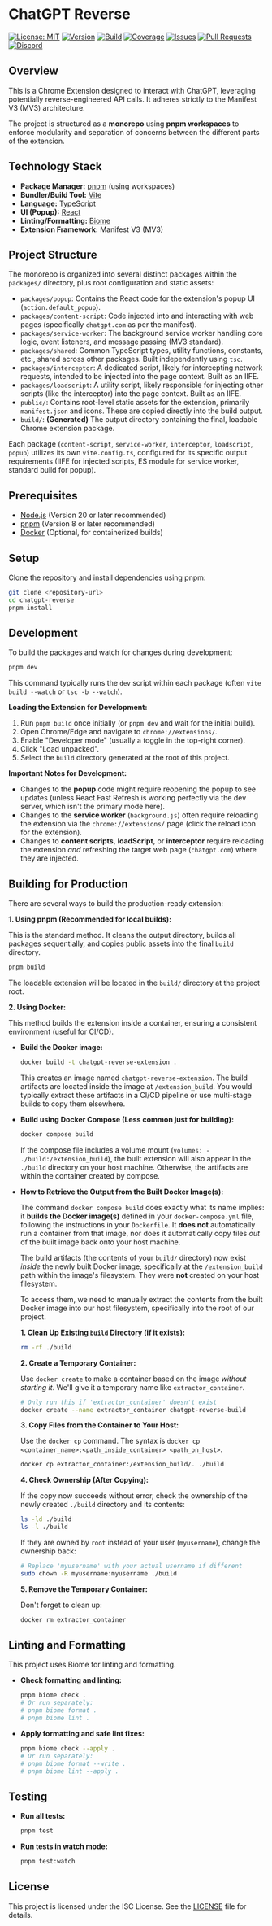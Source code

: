# ChatGPT Reverse

[![License: MIT](https://img.shields.io/badge/License-MIT-yellow.svg)](./LICENSE)
[![Version](https://img.shields.io/badge/version-1.0.0-blue.svg)](https://semver.org)
[![Build](https://img.shields.io/github/actions/workflow/status/allaboutevemirolive/chatgpt-reverse/ci.yml?branch=main)](https://github.com/allaboutevemirolive/chatgpt-reverse/actions)
[![Coverage](https://img.shields.io/codecov/c/github/allaboutevemirolive/chatgpt-reverse?token=YOUR_CODECOV_TOKEN)](https://codecov.io/gh/allaboutevemirolive/chatgpt-reverse)
[![Issues](https://img.shields.io/github/issues/allaboutevemirolive/chatgpt-reverse.svg)](https://github.com/allaboutevemirolive/chatgpt-reverse/issues)
[![Pull Requests](https://img.shields.io/github/issues-pr/allaboutevemirolive/chatgpt-reverse.svg)](https://github.com/allaboutevemirolive/chatgpt-reverse/pulls)
[![Discord](https://img.shields.io/discord/YOUR_DISCORD_ID?label=Join%20Community&logo=discord)](https://discord.gg/YOUR_INVITE_CODE)

## Overview

This is a Chrome Extension designed to interact with ChatGPT, leveraging potentially reverse-engineered API calls. It adheres strictly to the Manifest V3 (MV3) architecture.

The project is structured as a **monorepo** using **pnpm workspaces** to enforce modularity and separation of concerns between the different parts of the extension.

## Technology Stack

*   **Package Manager:** [pnpm](https://pnpm.io/) (using workspaces)
*   **Bundler/Build Tool:** [Vite](https://vitejs.dev/)
*   **Language:** [TypeScript](https://www.typescriptlang.org/)
*   **UI (Popup):** [React](https://react.dev/)
*   **Linting/Formatting:** [Biome](https://biomejs.dev/)
*   **Extension Framework:** Manifest V3 (MV3)

## Project Structure

The monorepo is organized into several distinct packages within the `packages/` directory, plus root configuration and static assets:

*   `packages/popup`: Contains the React code for the extension's popup UI (`action.default_popup`).
*   `packages/content-script`: Code injected into and interacting with web pages (specifically `chatgpt.com` as per the manifest).
*   `packages/service-worker`: The background service worker handling core logic, event listeners, and message passing (MV3 standard).
*   `packages/shared`: Common TypeScript types, utility functions, constants, etc., shared across other packages. Built independently using `tsc`.
*   `packages/interceptor`: A dedicated script, likely for intercepting network requests, intended to be injected into the page context. Built as an IIFE.
*   `packages/loadscript`: A utility script, likely responsible for injecting other scripts (like the interceptor) into the page context. Built as an IIFE.
*   `public/`: Contains root-level static assets for the extension, primarily `manifest.json` and icons. These are copied directly into the build output.
*   `build/`: **(Generated)** The output directory containing the final, loadable Chrome extension package.

Each package (`content-script`, `service-worker`, `interceptor`, `loadscript`, `popup`) utilizes its own `vite.config.ts`, configured for its specific output requirements (IIFE for injected scripts, ES module for service worker, standard build for popup).

## Prerequisites

*   [Node.js](https://nodejs.org/) (Version 20 or later recommended)
*   [pnpm](https://pnpm.io/installation) (Version 8 or later recommended)
*   [Docker](https://www.docker.com/get-started/) (Optional, for containerized builds)

## Setup

Clone the repository and install dependencies using pnpm:

```bash
git clone <repository-url>
cd chatgpt-reverse
pnpm install
```

## Development

To build the packages and watch for changes during development:

```bash
pnpm dev
```

This command typically runs the `dev` script within each package (often `vite build --watch` or `tsc -b --watch`).

**Loading the Extension for Development:**

1.  Run `pnpm build` once initially (or `pnpm dev` and wait for the initial build).
2.  Open Chrome/Edge and navigate to `chrome://extensions/`.
3.  Enable "Developer mode" (usually a toggle in the top-right corner).
4.  Click "Load unpacked".
5.  Select the `build` directory generated at the root of this project.

**Important Notes for Development:**

*   Changes to the **popup** code might require reopening the popup to see updates (unless React Fast Refresh is working perfectly via the dev server, which isn't the primary mode here).
*   Changes to the **service worker** (`background.js`) often require reloading the extension via the `chrome://extensions/` page (click the reload icon for the extension).
*   Changes to **content scripts**, **loadScript**, or **interceptor** require reloading the extension *and* refreshing the target web page (`chatgpt.com`) where they are injected.

## Building for Production

There are several ways to build the production-ready extension:

**1. Using pnpm (Recommended for local builds):**

This is the standard method. It cleans the output directory, builds all packages sequentially, and copies public assets into the final `build` directory.

```bash
pnpm build
```

The loadable extension will be located in the `build/` directory at the project root.

**2. Using Docker:**

This method builds the extension inside a container, ensuring a consistent environment (useful for CI/CD).

*   **Build the Docker image:**
    ```bash
    docker build -t chatgpt-reverse-extension .
    ```
    This creates an image named `chatgpt-reverse-extension`. The build artifacts are located inside the image at `/extension_build`. You would typically extract these artifacts in a CI/CD pipeline or use multi-stage builds to copy them elsewhere.

*   **Build using Docker Compose (Less common just for building):**
    ```bash
    docker compose build
    ```
    If the compose file includes a volume mount (`volumes: - ./build:/extension_build`), the built extension will also appear in the `./build` directory on your host machine. Otherwise, the artifacts are within the container created by compose.

*   **How to Retrieve the Output from the Built Docker Image(s):**

    The command `docker compose build` does exactly what its name implies: it **builds the Docker image(s)** defined in your `docker-compose.yml` file, following the instructions in your `Dockerfile`. It **does not** automatically run a container from that image, nor does it automatically copy files *out* of the built image back onto your host machine.

    The build artifacts (the contents of your `build/` directory) now exist *inside* the newly built Docker image, specifically at the `/extension_build` path within the image's filesystem. They were **not** created on your host filesystem.

    To access them, we need to manually extract the contents from the built Docker image into our host filesystem, specifically into the root of our project.

    **1. Clean Up Existing `build` Directory (if it exists):**
    
    ```bash
    rm -rf ./build
    ```
    **2. Create a Temporary Container:**
    
    Use `docker create` to make a container based on the image *without starting it*. We'll give it a temporary name like `extractor_container`.

    ```bash
    # Only run this if 'extractor_container' doesn't exist
    docker create --name extractor_container chatgpt-reverse-build
    ```

    **3. Copy Files from the Container to Your Host:**

    Use the `docker cp` command. The syntax is `docker cp <container_name>:<path_inside_container> <path_on_host>`.

    ```bash
    docker cp extractor_container:/extension_build/. ./build
    ```
    **4. Check Ownership (After Copying):**

    If the copy now succeeds without error, check the ownership of the newly created `./build` directory and its contents:

    ```bash
    ls -ld ./build
    ls -l ./build
    ```
    
    If they are owned by `root` instead of your user (`myusername`), change the ownership back:

    ```bash
    # Replace 'myusername' with your actual username if different
    sudo chown -R myusername:myusername ./build
    ```
    **5. Remove the Temporary Container:**

    Don't forget to clean up:

    ```bash
    docker rm extractor_container
    ```

## Linting and Formatting

This project uses Biome for linting and formatting.

*   **Check formatting and linting:**
    ```bash
    pnpm biome check .
    # Or run separately:
    # pnpm biome format .
    # pnpm biome lint .
    ```
*   **Apply formatting and safe lint fixes:**
    ```bash
    pnpm biome check --apply .
    # Or run separately:
    # pnpm biome format --write .
    # pnpm biome lint --apply .
    ```

## Testing

*   **Run all tests:**
    ```bash
    pnpm test
    ```
*   **Run tests in watch mode:**
    ```bash
    pnpm test:watch
    ```

## License

This project is licensed under the ISC License. See the [LICENSE](./LICENSE) file for details.


